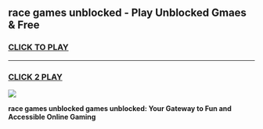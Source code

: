 
## race games unblocked - Play Unblocked Gmaes & Free
<h3>
<a href="https://premium.freeplayer.one?title=race_games_unblocked&ref=20F">CLICK TO PLAY</a></h3>
<hr>

<h3>
<a href="https://premium.freeplayer.one?title=race_games_unblocked&ref=20F">CLICK 2 PLAY</a>
  
</h3>

<a href="https://premium.freeplayer.one?title=race_games_unblocked&ref=20F/"><img src="https://clearcache.store/games.png"></a>


**race games unblocked games unblocked: Your Gateway to Fun and Accessible Online Gaming**
